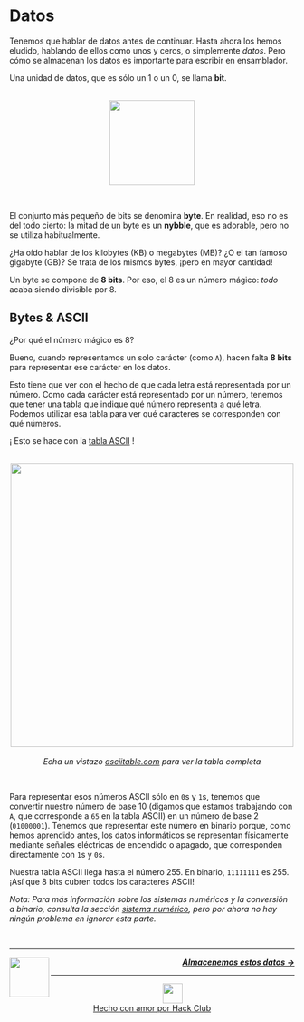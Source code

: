 # Datos

Tenemos que hablar de datos antes de continuar. Hasta ahora los hemos eludido, hablando de ellos como unos y ceros, o simplemente _datos_. Pero cómo se almacenan los datos es importante para escribir en ensamblador.

Una unidad de datos, que es sólo un 1 o un 0, se llama **bit**.

<p align="center">
  <br />
  <img height="150" src="https://cloud-1csdtyu7d-hack-club-bot.vercel.app/0bit.png">
</p>
<br />

El conjunto más pequeño de bits se denomina **byte**. En realidad, eso no es del todo cierto: la mitad de un byte es un **nybble**, que es adorable, pero no se utiliza habitualmente.

¿Ha oído hablar de los kilobytes (KB) o megabytes (MB)? ¿O el tan famoso gigabyte (GB)? Se trata de los mismos bytes, ¡pero en mayor cantidad!

Un byte se compone de **8 bits**. Por eso, el 8 es un número mágico: _todo_ acaba siendo divisible por 8.

## Bytes & ASCII

¿Por qué el número mágico es 8?

Bueno, cuando representamos un solo carácter (como `A`), hacen falta **8 bits** para representar ese carácter en los datos.

Esto tiene que ver con el hecho de que cada letra está representada por un número. Como cada carácter está representado por un número, tenemos que tener una tabla que indique qué número representa a qué letra. Podemos utilizar esa tabla para ver qué caracteres se corresponden con qué números.

¡ Esto se hace con la [tabla ASCII](https://www.asciitable.com/) !

<p align="center">
  <br />
  <img height="500" src="https://cloud-m6tqomah2-hack-club-bot.vercel.app/0ascii.png">
  <br />
  <br />
  <span>
    <em>
      Echa un vistazo <a href="https://www.asciitable.com/">asciitable.com</a> para ver la tabla completa
    </em>
  </span>
</p>
<br />

Para representar esos números ASCII sólo en `0`s y `1`s, tenemos que convertir nuestro número de base 10 (digamos que estamos trabajando con `A`, que corresponde a `65` en la tabla ASCII) en un número de base 2 (`01000001`). Tenemos que representar este número en binario porque, como hemos aprendido antes, los datos informáticos se representan físicamente mediante señales eléctricas de encendido o apagado, que corresponden directamente con `1`s y `0`s.

Nuestra tabla ASCII llega hasta el número 255. En binario, `11111111` es 255. ¡Así que 8 bits cubren todos los caracteres ASCII!

_Nota: Para más información sobre los sistemas numéricos y la conversión a binario, consulta la sección [sistema numérico](/es/guia/mates/sistema-numerico.md), pero por ahora no hay ningún problema en ignorar esta parte._

<br />

---

<a href="/es/guia/escribiendo-codigo/multitud.md">
  <picture>
    <source media="(prefers-color-scheme: dark)" srcset="https://cloud-c4m75tmer-hack-club-bot.vercel.app/0back.svg">
    <img align="left" width="70" src="https://cloud-c4m75tmer-hack-club-bot.vercel.app/0back.svg" />
  </picture>
</a>

<p align="right">
  <em>
    <b>
      <a href="/guide/writing-code/registers.md">
        Almacenemos estos datos →
      </a>
    </b>
  </em>
</p>

---

<p align="center">
  <a href="https://hackclub.com/">
    <img width="35" src="https://cloud-l0g1cgz4b-hack-club-bot.vercel.app/0h.png"><br/>
    Hecho con amor por Hack Club
  </a>
</p>